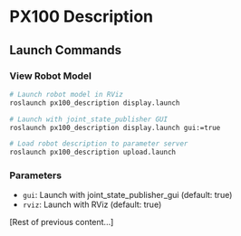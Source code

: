 # PX100 Description

## Launch Commands

### View Robot Model
```bash
# Launch robot model in RViz
roslaunch px100_description display.launch

# Launch with joint_state_publisher GUI
roslaunch px100_description display.launch gui:=true

# Load robot description to parameter server
roslaunch px100_description upload.launch
```

### Parameters
- `gui`: Launch with joint_state_publisher_gui (default: true)
- `rviz`: Launch with RViz (default: true)

[Rest of previous content...]